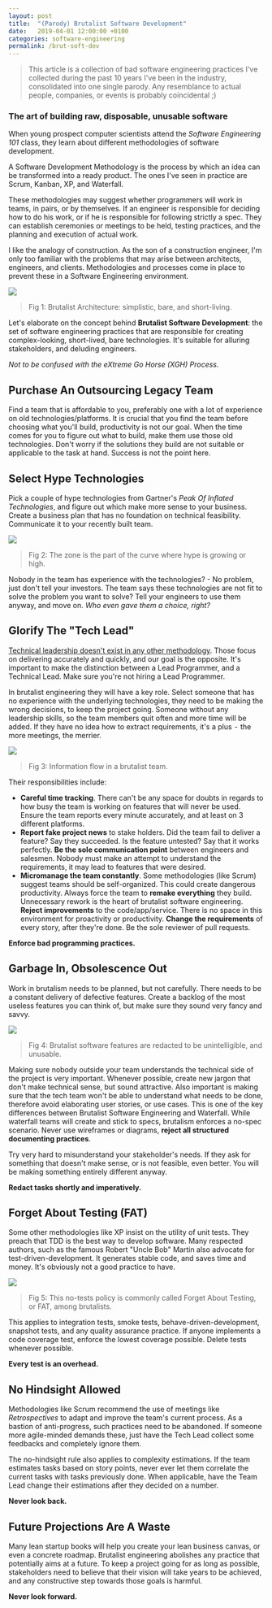 ```yaml
---
layout: post
title:  "(Parody) Brutalist Software Development"
date:   2019-04-01 12:00:00 +0100
categories: software-engineering
permalink: /brut-soft-dev
---
```


> This article is a collection of bad software engineering practices I've collected during the past 10 years I've been in the industry, consolidated into one single parody. Any resemblance to actual people, companies, or events is probably coincidental ;)

### The art of building raw, disposable, unusable software

When young prospect computer scientists attend the _Software Engineering 101_ class, they learn about different methodologies of software development.

A Software Development Methodology is the process by which an idea can be transformed into a ready product. The ones I've seen in practice are Scrum, Kanban, XP, and Waterfall.

These methodologies may suggest whether programmers will work in teams, in pairs, or by themselves. If an engineer is responsible for deciding how to do his work, or if he is responsible for following strictly a spec. They can establish ceremonies or meetings to be held, testing practices, and the planning and execution of actual work.

I like the analogy of construction. As the son of a construction engineer, I'm only too familiar with the problems that may arise between architects, engineers, and clients. Methodologies and processes come in place to prevent these in a Software Engineering environment.

<img src="/assets/img/brut/brut1.jpeg">

> Fig 1: Brutalist Architecture: simplistic, bare, and short-living.

Let's elaborate on the concept behind __Brutalist Software Development__: the set of software engineering practices that are responsible for creating complex-looking, short-lived, bare technologies. It's suitable for alluring stakeholders, and deluding engineers.

_Not to be confused with the eXtreme Go Horse (XGH) Process._

## Purchase An Outsourcing Legacy Team

Find a team that is affordable to you, preferably one with a lot of experience on old technologies/platforms. It is crucial that you find the team before choosing what you'll build, productivity is not our goal. When the time comes for you to figure out what to build, make them use those old technologies. Don't worry if the solutions they build are not suitable or applicable to the task at hand. Success is not the point here.

## Select Hype Technologies

Pick a couple of hype technologies from Gartner's _Peak Of Inflated Technologies_, and figure out which make more sense to your business. Create a business plan that has no foundation on technical feasibility. Communicate it to your recently built team.

<img src="/assets/img/brut/brut2.png">

> Fig 2: The zone is the part of the curve where hype is growing or high.

Nobody in the team has experience with the technologies? - No problem, just don't tell your investors. The team says these technologies are not fit to solve the problem you want to solve? Tell your engineers to use them anyway, and move on. _Who even gave them a choice, right?_

## Glorify The  "Tech Lead"

<u>Technical leadership doesn't exist in any other methodology</u>. Those focus on delivering accurately and quickly, and our goal is the opposite. It's important to make the distinction between a Lead Programmer, and a Technical Lead. Make sure you're not hiring a Lead Programmer. 

In brutalist engineering they will have a key role. Select someone that has no experience with the underlying technologies, they need to be making the wrong decisions, to keep the project going. Someone without any leadership skills, so the team members quit often and more time will be added. If they have no idea how to extract requirements, it's a plus  -  the more meetings, the merrier.

<img src="/assets/img/brut/brut3.png">

> Fig 3: Information flow in a brutalist team.

Their responsibilities include:

- __Careful time tracking__. There can't be any space for doubts in regards to how busy the team is working on features that will never be used. Ensure the team reports every minute accurately, and at least on 3 different platforms.
- __Report fake project news__ to stake holders. Did the team fail to deliver a feature? Say they succeeded. Is the feature untested? Say that it works perfectly. __Be the sole communication point__ between engineers and salesmen. Nobody must make an attempt to understand the requirements, it may lead to features that were desired.
- __Micromanage the team constantly__. Some methodologies (like Scrum) suggest teams should be self-organized. This could create dangerous productivity. Always force the team to __remake everything__ they build. Unnecessary rework is the heart of brutalist software engineering. __Reject improvements__ to the code/app/service. There is no space in this environment for proactivity or productivity. __Change the requirements__ of every story, after they're done. Be the sole reviewer of pull requests.

__Enforce bad programming practices.__

## Garbage In, Obsolescence Out

Work in brutalism needs to be planned, but not carefully. There needs to be a constant delivery of defective features. Create a backlog of the most useless features you can think of, but make sure they sound very fancy and savvy.

<img src="/assets/img/brut/brut4.png">

> Fig 4: Brutalist software features are redacted to be unintelligible, and unusable.

Making sure nobody outside your team understands the technical side of the project is very important. Whenever possible, create new jargon that don't make technical sense, but sound attractive. Also important is making sure that the tech team won't be able to understand what needs to be done, therefore avoid elaborating user stories, or use cases. This is one of the key differences between Brutalist Software Engineering and Waterfall. While waterfall teams will create and stick to specs, brutalism enforces a no-spec scenario. Never use wireframes or diagrams, __reject all structured documenting practices__.

Try very hard to misunderstand your stakeholder's needs. If they ask for something that doesn't make sense, or is not feasible, even better. You will be making something entirely different anyway.

__Redact tasks shortly and imperatively.__

## Forget About Testing (FAT)

Some other methodologies like XP insist on the utility of unit tests. They preach that TDD is the best way to develop software. Many respected authors, such as the famous Robert "Uncle Bob" Martin also advocate for test-driven-development. It generates stable code, and saves time and money. It's obviously not a good practice to have.

<img src="/assets/img/brut/brut5.png">

> Fig 5: This no-tests policy is commonly called Forget About Testing, or FAT, among brutalists.

This applies to integration tests, smoke tests, behave-driven-development, snapshot tests, and any quality assurance practice. If anyone implements a code coverage test, enforce the lowest coverage possible. Delete tests whenever possible.

__Every test is an overhead.__

## No Hindsight Allowed

Methodologies like Scrum recommend the use of meetings like _Retrospectives_ to adapt and improve the team's current process. As a bastion of anti-progress, such practices need to be abandoned. If someone more agile-minded demands these, just have the Tech Lead collect some feedbacks and completely ignore them.

The no-hindsight rule also applies to complexity estimations. If the team estimates tasks based on story points, never ever let them correlate the current tasks with tasks previously done. When applicable, have the Team Lead change their estimations after they decided on a number.

__Never look back.__

## Future Projections Are A Waste

Many lean startup books will help you create your lean business canvas, or even a concrete roadmap. Brutalist engineering abolishes any practice that potentially aims at a future. To keep a project going for as long as possible, stakeholders need to believe that their vision will take years to be achieved, and any constructive step towards those goals is harmful.

__Never look forward.__
